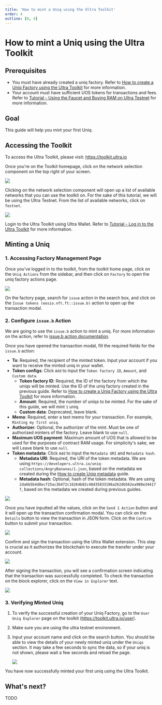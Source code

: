```yaml
---
title: 'How to mint a Uniq using the Ultra Toolkit'
order: 4
outline: [0, 4]
---
```


# How to mint a Uniq using the Ultra Toolkit

## Prerequisites

-   You must have already created a uniq factory. Refer to [How to create a Uniq Factory using the Ultra Toolkit](./how-to-create-uniq-factory-using-toolkit.md) for more information.
-   Your account must have sufficient UOS tokens for transactions and fees. Refer to [Tutorial - Using the Faucet and Buying RAM on Ultra Testnet](../../fundamentals/tutorial-obtain-token-and-purchase-ram.md#obtaining-uos-tokens-using-the-faucet) for more information.

## Goal

This guide will help you mint your first Uniq.

## Accessing the Toolkit

To access the Ultra Toolkit, please visit: https://toolkit.ultra.io

Once you're on the Toolkit homepage, click on the network selection component on the top right of your screen.

![](../../fundamentals/images/toolkit-network-selection.png)

Clicking on the network selection component will open up a list of available networks that you can use the toolkit on. For the sake of this tutorial, we will be using the Ultra Testnet. From the list of available networks, click on `Testnet`.

![](../../fundamentals/images/toolkit-network-selection-modal.png)

Login to the Ultra Toolkit using Ultra Wallet. Refer to [Tutorial - Log in to the Ultra Toolkit](../../fundamentals/tutorial-login-to-toolkit.md) for more information.

## Minting a Uniq

### 1. Accessing Factory Management Page

Once you've logged in to the toolkit, from the toolkit home page, click on the `Uniq Actions` from the sidebar, and then click on `Factory` to open the uniq factory actions page.

![](./images/toolkit-factory-actions-tab-issue.png)

On the factory page, search for `issue` action in the search box, and click on the `Issue tokens (eosio.nft.ft::issue.b)` action to open up the transaction modal.

### 2. Configure `issue.b` Action

We are going to use the `issue.b` action to mint a uniq. For more information on the action, refer to [issue.b action documentation](../../../blockchain/contracts/nft-contract/nft-actions/issue.b.md).

Once you have opened the transaction modal, fill the required fields for the `issue.b` action:

-   **To**: Required, the recipient of the minted token. Input your account if you want to receive the minted uniq in your wallet.
-   **Token configs**: Click `Add` to input the `Token factory ID`, `Amount`, and `Custom data`.
    -   **Token factory ID**: Required, the ID of the factory from which the uniqs will be minted. Use the ID of the uniq factory created in the previous guide. Refer to [How to create a Uniq Factory using the Ultra Toolkit](./how-to-create-uniq-factory-using-toolkit.md) for more information.
    -   **Amount**: Required, the number of uniqs to be minted. For the sake of this guide, we will mint `1` uniq.
    -   **Custom data**: Deprecated, leave blank.
-   **Memo**: Required, enter a text memo for your transaction. For example, `Minting my first uniq`.
-   **Authorizer**: Optional, the authorizer of the mint. Must be one of authorized minters of the factory. Leave blank to use `null`.
-   **Maximum UOS payment**: Maximum amount of UOS that is allowed to be used for the purposes of contract RAM usage. For simplicity's sake, we will Leave blank to use `null`.
-   **Token metadata**: Click `Add` to input the `Metadata URI` and `Metadata hash`.
    -   **Metadata URI**: Required, the URI of the token metadata. We are using `https://developers.ultra.io/uniq-collections/AngryBananas/1.json`, based on the metadata we created during the [How to create Uniq metadata](./how-to-create-uniq-metadata.md) guide.
    -   **Metadata hash**: Optional, hash of the token metadata. We are using `2da6b5b4d8ecf25ac3b472c16264b02c48d35833196a262db562ea988e34417f`, based on the metadata we created during previous guides.

![](./images/toolkit-issue-b-tx-form.png)

Once you have inputted all the values, click on the `Send 1 Action` button and it will open up the transaction confirmation modal. You can click on the `Details` button to view the transaction in JSON form. Click on the `Confirm` button to submit your transaction.

![](./images/toolkit-issue-b-tx-confirmation.png)

Confirm and sign the transaction using the Ultra Wallet extension. This step is crucial as it authorizes the blockchain to execute the transfer under your account.

![](./images/ultra-wallet-sign-issue-b-tx.png)

After signing the transaction, you will see a confirmation screen indicating that the transaction was successfully completed. To check the transaction on the block explorer, click on the `View in Explorer` text.

![](./images/toolkit-tx-success-modal.png)

### 3. Verifying Minted Uniq

1. To verify the successful creation of your Uniq Factory, go to the `User Uniq Explorer` page on the toolkit (https://toolkit.ultra.io/user).
2. Make sure you are using the ultra testnet environment.
3. Input your account name and click on the search button. You should be able to view the details of your newly minted uniq under the `Uniqs` section. It may take a few seconds to sync the data, so if your uniq is not shown, please wait a few seconds and reload the page.

    ![](./images/toolkit-user-uniq-explorer-page.png)

You have now successfully minted your first uniq using the Ultra Toolkit.

## What's next?

TODO
